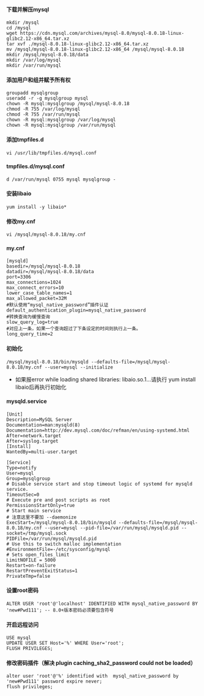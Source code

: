 #### 下载并解压mysql

	mkdir /mysql
	cd /mysql
	wget https://cdn.mysql.com/archives/mysql-8.0/mysql-8.0.18-linux-glibc2.12-x86_64.tar.xz
	tar xvf ./mysql-8.0.18-linux-glibc2.12-x86_64.tar.xz
	mv /mysql/mysql-8.0.18-linux-glibc2.12-x86_64 /mysql/mysql-8.0.18
	mkdir /mysql/mysql-8.0.18/data
	mkdir /var/log/mysql
	mkdir /var/run/mysql

#### 添加用户和组并赋予所有权

	groupadd mysqlgroup
	useradd -r -g mysqlgroup mysql
	chown -R mysql:mysqlgroup /mysql/mysql-8.0.18
	chmod -R 755 /var/log/mysql
	chmod -R 755 /var/run/mysql
	chown -R mysql:mysqlgroup /var/log/mysql
	chown -R mysql:mysqlgroup /var/run/mysql

#### 添加tmpfiles.d
	vi /usr/lib/tmpfiles.d/mysql.conf
#### tmpfiles.d/mysql.conf
	d /var/run/mysql 0755 mysql mysqlgroup -	
#### 安装libaio
	yum install -y libaio*
#### 修改my.cnf
	vi /mysql/mysql-8.0.18/my.cnf
#### my.cnf
	[mysqld]
	basedir=/mysql/mysql-8.0.18
	datadir=/mysql/mysql-8.0.18/data
	port=3306
	max_connections=1024
	max_connect_errors=10
	lower_case_table_names=1
	max_allowed_packet=32M
	#默认使用“mysql_native_password”插件认证
	default_authentication_plugin=mysql_native_password
	#转换查询为缓慢查询
	slow_query_log=true
	#对应上一条，如果一个查询超过了下条设定的时间则执行上一条。
	long_query_time=2
#### 初始化
	/mysql/mysql-8.0.18/bin/mysqld --defaults-file=/mysql/mysql-8.0.18/my.cnf --user=mysql --initialize

- 如果报error while loading shared libraries: libaio.so.1...请执行 yum install libaio后再执行初始化

#### mysqld.service
	[Unit]
	Description=MySQL Server
	Documentation=man:mysqld(8)
	Documentation=http://dev.mysql.com/doc/refman/en/using-systemd.html
	After=network.target
	After=syslog.target
	[Install]
	WantedBy=multi-user.target

	[Service]
	Type=notify
	User=mysql
	Group=mysqlgroup
	# Disable service start and stop timeout logic of systemd for mysqld service.
	TimeoutSec=0
	# Execute pre and post scripts as root
	PermissionsStartOnly=true
	# Start main service
	# 注意这里不要加 --daemonize 
	ExecStart=/mysql/mysql-8.0.18/bin/mysqld --defaults-file=/mysql/mysql-8.0.18/my.cnf --user=mysql --pid-file=/var/run/mysql/mysqld.pid --socket=/tmp/mysql.sock	
	PIDFile=/var/run/mysql/mysqld.pid
	# Use this to switch malloc implementation
	#EnvironmentFile=-/etc/sysconfig/mysql
	# Sets open_files_limit
	LimitNOFILE = 5000
	Restart=on-failure
	RestartPreventExitStatus=1
	PrivateTmp=false

#### 设置root密码

	ALTER USER 'root'@'localhost' IDENTIFIED WITH mysql_native_password BY 'new#Pwd111'; -- 8.0+版本密码必须要包含符号

#### 开启远程访问
	USE mysql
	UPDATE USER SET Host='%' WHERE User='root';
	FLUSH PRIVILEGES;

#### 修改密码插件（解决 plugin caching_sha2_password could not be loaded）
	alter user 'root'@'%' identified with  mysql_native_password by  'new#Pwd111' password expire never;
	flush privileges;

